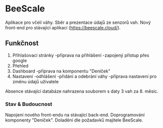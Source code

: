 # BeeScale

Aplikace pro včelí váhy. Sběr a prezentace údajů ze senzorů vah. Nový front-end pro stávající aplikaci (https://beescale.cloud/).

## Funkčnost

1. Přihlašovací stránky
  -příprava na přihlášení
  -zapojený přístup přes google
2. Přehled
3. Dashboard
  -příprava na komponentu "Deníček"
4. Nastavení
  -odhlášení
  -přidání a odebrání váhy
  -příprava nastavení pro změnu údajů uživatele
  
Absence stávající databáze nahrazena souborem s daty 3 vah za 8. měsíc. 
  
### Stav & Budoucnost

Napojení nového front-endu na stávající back-end. 
Doprogramování komponenty "Deníček". 
Doladění dle požadavků majitele BeeScale.

